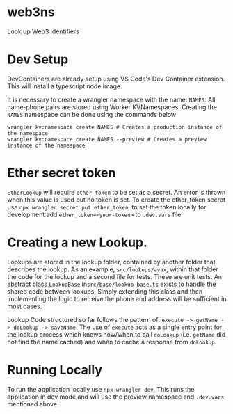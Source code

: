 # web3ns

Look up Web3 identifiers

# Dev Setup

DevContainers are already setup using VS Code's Dev Container extension. This will install a typescript node image.

It is necessary to create a wrangler namespace with the name: `NAMES`. All name-phone pairs are stored using Worker KVNamespaces. Creating the `NAMES` namespace can be done using the commands below

```
wrangler kv:namespace create NAMES # Creates a production instance of the namespace
wrangler kv:namespace create NAMES --preview # Creates a preview instance of the namespace
```

# Ether secret token

`EtherLookup` will require `ether_token` to be set as a secret. An error is thrown when this value is used but no token is set.
To create the ether_token secret use `npx wrangler secret put ether_token`, to set the token locally for development add `ether_token=<your-token>` to `.dev.vars` file.

# Creating a new Lookup.

Lookups are stored in the lookup folder, contained by another folder that describes the lookup. As an example, `src/lookups/avax`, within that folder the code for the lookup and a second file for tests. These are unit tests. An abstract class `LookupBase` in`src/base/lookup-base.ts` exists to handle the shared code between lookups. Simply extending this class and then implementing the logic to retreive the phone and address will be sufficient in most cases.

Lookup Code structured so far follows the pattern of: `execute -> getName -> doLookup -> saveName`. The use of `execute` acts as a single entry point for the lookup process which knows how/when to call `doLookup` (i.e. `getName` did not find the name cached) and when to cache a response from `doLookup`.

# Running Locally

To run the application locally use `npx wrangler dev`. This runs the application in dev mode and will use the preview namespace and `.dev.vars` mentioned above.
